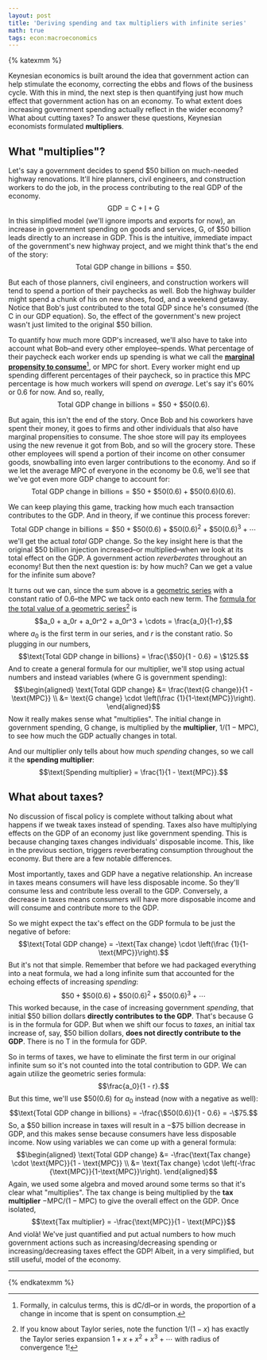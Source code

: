 ```yaml
---
layout: post
title: 'Deriving spending and tax multipliers with infinite series'
math: true
tags: econ:macroeconomics
---
```


{% katexmm %}

Keynesian economics is built around the idea that government action can help stimulate the economy, correcting the ebbs and flows of the business cycle. With this in mind, the next step is then quantifying just how much effect that government action has on an economy. To what extent does increasing government spending actually reflect in the wider economy? What about cutting taxes? To answer these questions, Keynesian economists formulated **multipliers**.

## What "multiplies"?
Let's say a government decides to spend $\$50$ billion on much-needed highway renovations. It'll hire planners, civil engineers, and construction workers to do the job, in the process contributing to the real GDP of the economy.
$$\text{GDP} = \text{C} + \text{I} + \text{G}$$
In this simplified model (we'll ignore imports and exports for now), an increase in government spending on goods and services, $\text{G}$, of $\$50$ billion leads directly to an increase in GDP. This is the intuitive, immediate impact of the government's new highway project, and we might think that's the end of the story:
$$\text{Total GDP change in billions} = \$50.$$

But each of those planners, civil engineers, and construction workers will tend to spend a portion of their paychecks as well. Bob the highway builder might spend a chunk of his on new shoes, food, and a weekend getaway. Notice that Bob's just contributed to the total GDP since he's consumed (the $\text{C}$ in our GDP equation). So, the effect of the government's new project wasn't just limited to the original $\$50$ billion. 

To quantify how much more GDP's increased, we'll also have to take into account what Bob–and every other employee–spends. What percentage of their paycheck each worker ends up spending is what we call the <a class="footnote" href="#fn:mpc">**marginal propensity to consume**</a>[^mpc], or $\text{MPC}$ for short. Every worker might end up spending different percentages of their paycheck, so in practice this $\text{MPC}$ percentage is how much workers will spend *on average*. Let's say it's $60\%$ or $0.6$ for now. And so, really,
$$\text{Total GDP change in billions} = \$50 + \$50(0.6).$$

But again, this isn't the end of the story. Once Bob and his coworkers have spent their money, it goes to firms and other individuals that also have marginal propensities to consume. The shoe store will pay its employees using the new revenue it got from Bob, and so will the grocery store. These other employees will spend a portion of their income on other consumer goods, snowballing into even larger contributions to the economy. And so if we let the average $\text{MPC}$ of everyone in the economy be $0.6$, we'll see that we've got even more GDP change to account for:
$$\text{Total GDP change in billions} = \$50 + \$50(0.6) + \$50(0.6)(0.6).$$

We can keep playing this game, tracking how much each transaction contributes to the GDP. And in theory, if we continue this process forever:
$$\text{Total GDP change in billions} = \$50 + \$50(0.6) + \$50(0.6)^2 + \$50(0.6)^3 + \cdots$$
we'll get the actual *total* GDP change. So the key insight here is that the original $\$50$ billion injection increased–or multiplied–when we look at its total effect on the GDP. A government action *reverberates* throughout an economy! But then the next question is: by how much? Can we get a value for the infinite sum above?

It turns out we can, since the sum above is a [geometric series](https://en.wikipedia.org/wiki/Geometric_series) with a constant ratio of $0.6$–the $\text{MPC}$ we tack onto each new term. The <a class="footnote" href="#fn:geometric">formula for the total value of a geometric series</a>[^geometric] is
$$a_0 + a_0r + a_0r^2 + a_0r^3 + \cdots = \frac{a_0}{1-r},$$
where $a_0$ is the first term in our series, and $r$ is the constant ratio. So plugging in our numbers,
$$\text{Total GDP change in billions} = \frac{\$50}{1 - 0.6} = \$125.$$
And to create a general formula for our multiplier, we'll stop using actual numbers and instead variables (where $\text{G}$ is government spending):
$$\begin{aligned}
\text{Total GDP change} &= \frac{\text{G change}}{1 - \text{MPC}} \\
&= \text{G change} \cdot \left(\frac {1}{1-\text{MPC}}\right).
\end{aligned}$$
Now it really makes sense what "multiplies". The initial change in government spending, $\text{G change}$, is multiplied by the **multiplier**, $1/(1 - \text{MPC})$, to see how much the GDP actually changes in total.

And our multiplier only tells about how much *spending* changes, so we call it the **spending multiplier**:
$$\text{Spending multiplier} = \frac{1}{1 - \text{MPC}}.$$

## What about taxes?

No discussion of fiscal policy is complete without talking about what happens if we tweak taxes instead of spending. Taxes also have multiplying effects on the GDP of an economy just like government spending. This is because changing taxes changes individuals' disposable income. This, like in the previous section, triggers reverberating consumption throughout the economy. But there are a few notable differences.

Most importantly, taxes and GDP have a negative relationship. An increase in taxes means consumers will have less disposable income. So they'll consume less and contribute less overall to the GDP. Conversely, a decrease in taxes means consumers will have more disposable income and will consume and contribute more to the GDP.

So we might expect the tax's effect on the GDP formula to be just the negative of before:
$$\text{Total GDP change} = -\text{Tax change} \cdot \left(\frac {1}{1-\text{MPC}}\right).$$
But it's not that simple. Remember that before we had packaged everything into a neat formula, we had a long infinite sum that accounted for the echoing effects of increasing *spending*:
$$\$50 + \$50(0.6) + \$50(0.6)^2 + \$50(0.6)^3 + \cdots$$
This worked because, in the case of increasing government *spending*, that initial $\$50$ billion dollars **directly contributes to the GDP**. That's because $\text{G}$ is in the formula for GDP. But when we shift our focus to *taxes*, an initial tax increase of, say, $\$50$ billion dollars, **does not directly contribute to the GDP**. There is no $\text{T}$ in the formula for GDP. 

So in terms of taxes, we have to eliminate the first term in our original infinite sum so it's not counted into the total contribution to GDP. We can again utilize the geometric series formula:
$$\frac{a_0}{1 - r}.$$
But this time, we'll use $\$50(0.6)$ for $a_0$ instead (now with a negative as well):
$$\text{Total GDP change in billions} = -\frac{\$50(0.6)}{1 - 0.6} = -\$75.$$
So, a $\$50$ billion increase in taxes will result in a $-\$75$ billion decrease in GDP, and this makes sense because consumers have less disposable income. Now using variables we can come up with a general formula:
$$\begin{aligned}
\text{Total GDP change} &= -\frac{\text{Tax change} \cdot \text{MPC}}{1 - \text{MPC}} \\
&= \text{Tax change} \cdot \left(-\frac {\text{MPC}}{1-\text{MPC}}\right).
\end{aligned}$$
Again, we used some algebra and moved around some terms so that it's clear what "multiplies". The tax change is being multiplied by the **tax multiplier** $-\text{MPC}/(1-\text{MPC})$ to give the overall effect on the GDP. Once isolated,
$$\text{Tax multiplier} = -\frac{\text{MPC}}{1 - \text{MPC}}$$
And violà! We've just quantified and put actual numbers to how much government actions such as increasing/decreasing spending or increasing/decreasing taxes effect the GDP! Albeit, in a very simplified, but still useful, model of the economy.

---

[^mpc]: Formally, in calculus terms, this is $\mathrm{dC} / \mathrm{dI}$–or in words, the proportion of a change in income that is spent on consumption.

[^geometric]: If you know about Taylor series, note the function $1/(1-x)$ has exactly the Taylor series expansion $1 + x + x^2 + x^3 + \cdots$ with radius of convergence $1$!

{% endkatexmm %}